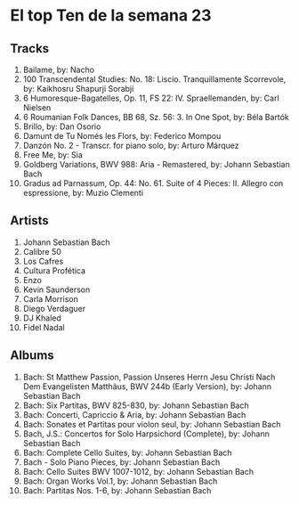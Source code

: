 # El top Ten de la semana 23

## Tracks
1. Bailame, by: Nacho
1. 100 Transcendental Studies: No. 18: Liscio. Tranquillamente Scorrevole, by: Kaikhosru Shapurji Sorabji
1. 6 Humoresque-Bagatelles, Op. 11, FS 22: IV. Spraellemanden, by: Carl Nielsen
1. 6 Roumanian Folk Dances, BB 68, Sz. 56: 3. In One Spot, by: Béla Bartók
1. Brillo, by: Dan Osorio
1. Damunt de Tu Només les Flors, by: Federico Mompou
1. Danzón No. 2 - Transcr. for piano solo, by: Arturo Márquez
1. Free Me, by: Sia
1. Goldberg Variations, BWV 988: Aria - Remastered, by: Johann Sebastian Bach
1. Gradus ad Parnassum, Op. 44: No. 61. Suite of 4 Pieces: II. Allegro con espressione, by: Muzio Clementi

## Artists
1. Johann Sebastian Bach
1. Calibre 50
1. Los Cafres
1. Cultura Profética
1. Enzo
1. Kevin Saunderson
1. Carla Morrison
1. Diego Verdaguer
1. DJ Khaled
1. Fidel Nadal

## Albums
1. Bach: St Matthew Passion, Passion Unseres Herrn Jesu Christi Nach Dem Evangelisten Matthäus, BWV 244b (Early Version), by: Johann Sebastian Bach
1. Bach: Six Partitas, BWV 825-830, by: Johann Sebastian Bach
1. Bach: Concerti, Capriccio & Aria, by: Johann Sebastian Bach
1. Bach: Sonates et Partitas pour violon seul, by: Johann Sebastian Bach
1. Bach, J.S.: Concertos for Solo Harpsichord (Complete), by: Johann Sebastian Bach
1. Bach: Complete Cello Suites, by: Johann Sebastian Bach
1. Bach - Solo Piano Pieces, by: Johann Sebastian Bach
1. Bach: Cello Suites BWV 1007-1012, by: Johann Sebastian Bach
1. Bach: Organ Works Vol.1, by: Johann Sebastian Bach
1. Bach: Partitas Nos. 1-6, by: Johann Sebastian Bach
